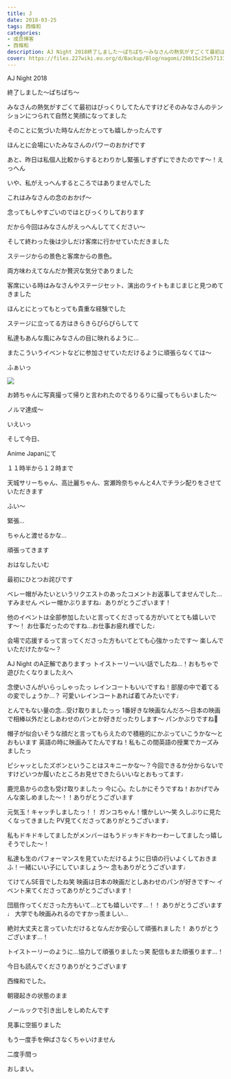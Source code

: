 ```yaml
---
title: J
date: 2018-03-25
tags: 西條和
categories: 
- 成员博客
- 西條和
description: AJ Night 2018終了しました〜ぱちぱち〜みなさんの熱気がすごくて最初はびっくりしてたんですけどそのみなさんのテンションにつられて自然と笑顔に...
cover: https://files.227wiki.eu.org/d/Backup/Blog/nagomi/20b15c25e5713324da006090911c3.jpg 
---
```











AJ Night 2018








終了しました〜ぱちぱち〜











みなさんの熱気がすごくて最初はびっくりしてたんですけどそのみなさんのテンションにつられて自然と笑顔になってました










そのことに気づいた時なんだかとっても嬉しかったんです











ほんとに会場にいたみなさんのパワーのおかげです









あと、昨日は私個人比較からするとわりかし緊張しすぎずにできたのです〜！えっへん












いや、私がえっへんするところではありませんでした








これはみなさんの念のおかげ〜








念ってもしやすごいのではとびっくりしております









だから今回はみなさんがえっへんしててください〜











そして終わった後は少しだけ客席に行かせていただきました









ステージからの景色と客席からの景色。









両方味わえてなんだか贅沢な気分でありました









客席にいる時はみなさんやステージセット、演出のライトもまじまじと見つめてきました










ほんとにとってもとっても貴重な経験でした








ステージに立ってる方はきらきらぴらぴらしてて







私達もあんな風にみなさんの目に映れるように…









またこういうイベントなどに参加させていただけるように頑張らなくては〜













ふぁいっ



![](https://files.227wiki.eu.org/d/Backup/Blog/nagomi/20b15c25e5713324da006090911c3.jpg)









お姉ちゃんに写真撮って帰りと言われたのでるりるりに撮ってもらいました〜











ノルマ達成〜









いえいっ









そして今日、




Anime Japanにて



１１時半から１２時まで





天城サリーちゃん、高辻麗ちゃん、宮瀬玲奈ちゃんと4人でチラシ配りをさせていただきます









ふい〜





緊張…








ちゃんと渡せるかな…









頑張ってきます














おはなしたいむ






最初にひとつお詫びです

ベレー帽がみたいというリクエストのあったコメントお返事してませんでした…すみません
ベレー帽かぶりますね♩ありがとうございます！






他のイベントは全部参加したいと言ってくださってる方がいてとても嬉しいです〜！
お仕事だったのですね…お仕事お疲れ様でした♩





会場で応援するって言ってくださった方もいてとても心強かったです〜
楽しんでいただけたかな〜？






AJ Night のA正解でありますっ
トイストーリーいい話でしたね…！おもちゃで遊びたくなりましたえへ





念使いさんがいらっしゃったっ
レインコートもいいですね！部屋の中で着てるの変でしょうか…？
可愛いレインコートあれば着てみたいです♩






とんでもない量の念…受け取りましたっっ
1番好きな映画なんだろ〜日本の映画で相棒以外だとしあわせのパンとか好きだったりします〜
パンかぶりですね🍞





帽子が似合いそうな顔だと言ってもらえたので積極的にかぶっていこうかな〜とおもいます
英語の時に映画みてたんですね！私もこの間英語の授業でカーズみましたっ






ピシャッとしたズボンということはスキニーかな〜？今回できるか分からないですけどいつか履いたところお見せできたらいいなとおもってます♩





鹿児島からの念も受け取りましたっ
今に心。たしかにそうですね！おかげでみんな楽しめました〜！！ありがとうございます





元気玉！キャッチしましたっ！！
ガンコちゃん！懐かしい〜笑
久しぶりに見たくなってきました
PV見てくださってありがとうございます♩




私もドキドキしてましたがメンバーはもうドッキドキわーわーしてましたっ嬉しそうでした〜！






私達も生のパフォーマンスを見ていただけるように日頃の行いよくしておきまふ！一緒にいい子にしていましょう〜
念もありがとうございます♩





てけてんSE音でしたね笑
映画は日本の映画だとしあわせのパンが好きです〜
イベント来てくださってありがとうございます！





団扇作ってくださった方もいて…とても嬉しいです…！！
ありがとうございます♩
大学でも映画みれるのですかっ羨ましい…





絶対大丈夫と言っていただけるとなんだか安心して頑張れました！
ありがとうございます…！




トイストーリーのように…協力して頑張りましたっ笑
配信もまた頑張ります…！







今日も読んでくださりありがとうございます









西條和でした。







朝寝起きの状態のまま





ノールックで引き出しをしめたんです








見事に空振りました







もう一度手を伸ばさなくちゃいけません








二度手間っ







おしまい。


